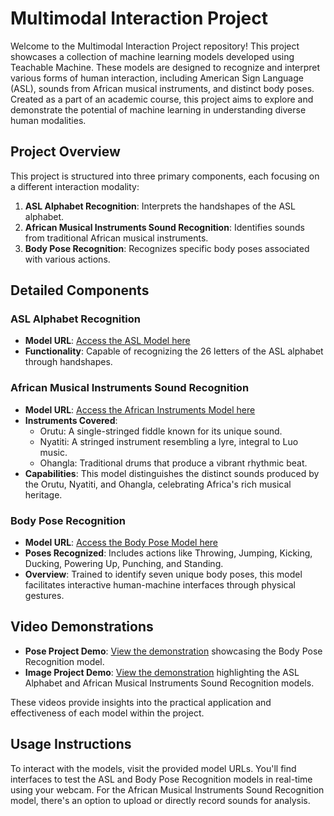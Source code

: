 # Multimodal Interaction Project

Welcome to the Multimodal Interaction Project repository! This project showcases a collection of machine learning models developed using Teachable Machine. These models are designed to recognize and interpret various forms of human interaction, including American Sign Language (ASL), sounds from African musical instruments, and distinct body poses. Created as a part of an academic course, this project aims to explore and demonstrate the potential of machine learning in understanding diverse human modalities.

## Project Overview

This project is structured into three primary components, each focusing on a different interaction modality:

1. **ASL Alphabet Recognition**: Interprets the handshapes of the ASL alphabet.
2. **African Musical Instruments Sound Recognition**: Identifies sounds from traditional African musical instruments.
3. **Body Pose Recognition**: Recognizes specific body poses associated with various actions.

## Detailed Components

### ASL Alphabet Recognition

- **Model URL**: [Access the ASL Model here](https://teachablemachine.withgoogle.com/models/Brw7mJxkw/)
- **Functionality**: Capable of recognizing the 26 letters of the ASL alphabet through handshapes.

### African Musical Instruments Sound Recognition

- **Model URL**: [Access the African Instruments Model here](https://teachablemachine.withgoogle.com/models/R4ybKNMn3/)
- **Instruments Covered**:
  - Orutu: A single-stringed fiddle known for its unique sound.
  - Nyatiti: A stringed instrument resembling a lyre, integral to Luo music.
  - Ohangla: Traditional drums that produce a vibrant rhythmic beat.
- **Capabilities**: This model distinguishes the distinct sounds produced by the Orutu, Nyatiti, and Ohangla, celebrating Africa's rich musical heritage.

### Body Pose Recognition

- **Model URL**: [Access the Body Pose Model here](https://teachablemachine.withgoogle.com/models/FWcZxPsc0/)
- **Poses Recognized**: Includes actions like Throwing, Jumping, Kicking, Ducking, Powering Up, Punching, and Standing.
- **Overview**: Trained to identify seven unique body poses, this model facilitates interactive human-machine interfaces through physical gestures.

## Video Demonstrations

- **Pose Project Demo**: [View the demonstration](https://drive.google.com/file/d/1OY6L9pmZRft8iQtoUFJl_YMyHn7zpmly/view?usp=sharing) showcasing the Body Pose Recognition model.
- **Image Project Demo**: [View the demonstration](https://drive.google.com/file/d/1pcwI11eIq30nQKyTuRWyuHXe7ePYoa6t/view?usp=sharing) highlighting the ASL Alphabet and African Musical Instruments Sound Recognition models.

These videos provide insights into the practical application and effectiveness of each model within the project.

## Usage Instructions

To interact with the models, visit the provided model URLs. You'll find interfaces to test the ASL and Body Pose Recognition models in real-time using your webcam. For the African Musical Instruments Sound Recognition model, there's an option to upload or directly record sounds for analysis.

